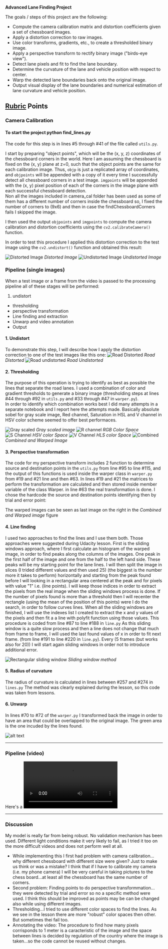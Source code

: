 
**Advanced Lane Finding Project**

The goals / steps of this project are the following:

* Compute the camera calibration matrix and distortion coefficients given a set of chessboard images.
* Apply a distortion correction to raw images.
* Use color transforms, gradients, etc., to create a thresholded binary image.
* Apply a perspective transform to rectify binary image ("birds-eye view").
* Detect lane pixels and fit to find the lane boundary.
* Determine the curvature of the lane and vehicle position with respect to center.
* Warp the detected lane boundaries back onto the original image.
* Output visual display of the lane boundaries and numerical estimation of lane curvature and vehicle position.

[//]: # (Image References)

[image1]: ./camera_cal/calibration4.jpg "Distorted"
[image2]: ./output_images/undistorted1.jpg "Undistorted"
[image3]: ./test_images/test2.jpg "Road Distorted"
[image4]: ./output_images/undistorted2.jpg "Road Undistorted"
[image5]: ./output_images/figure_1_1.png "Gray"
[image6]: ./output_images/figure_1_2.png "RGB channels"
[image7]: ./output_images/figure_1_3.png "HSV channels"
[image8]: ./output_images/figure_1_4.png "HLS channel"
[image9]: ./output_images/figure_3.png "Combined"
[image10]: ./output_images/output_image.png "Output"
[image11]: ./output_images/line_finding.png "Line Finding1"


[video1]: ./project_video_out.mp4 "Video"

## [Rubric](https://review.udacity.com/#!/rubrics/571/view) Points

### Camera Calibration

#### To start the project python find_lines.py

The code for this step is in lines #5 through #41 of the file called `utils.py`.  

I start by preparing "object points", which will be the (x, y, z) coordinates of the chessboard corners in the world. Here I am assuming the chessboard is fixed on the (x, y) plane at z=0, such that the object points are the same for each calibration image.  Thus, `objp` is just a replicated array of coordinates, and `objpoints` will be appended with a copy of it every time I successfully detect all chessboard corners in a test image.  `imgpoints` will be appended with the (x, y) pixel position of each of the corners in the image plane with each successful chessboard detection.  
Non all the images included in camera_cal folder has been used as some of
them has a different number of corners inside the chessboard so, I fixed the
number of corners to (9x6) and then in case the findChessboardCorners fails I
skipped the image.

I then used the output `objpoints` and `imgpoints` to compute the camera calibration and distortion coefficients using the `cv2.calibrateCamera()` function.

In order to test this procedure I applied this distortion correction to the test
image using the `cv2.undistort()` function and obtained this result:

![Distorted Image][image1] *Distorted Image*
![Undistorted Image][image2] *Undistorted Image*

### Pipeline (single images)
When a test image or a frame from the video is passed to the processing pipeline
all of these stages will be performed:
1. undistort
- thresholding
- perspective transformation
- Line finding and extraction
- Unwarp and video annotation
- Output

#### 1. Undistort
To demonstrate this step, I will describe how I apply the distortion correction to one of the test images like this one:
![Road Distorted][image3] *Road Distorted*
![Road undistorted][image4] *Road Undistorted*

#### 2. Thresholding
The purpose of this operation is trying to identify as best as possible the lines
that separate the road lanes.
I used a combination of color and gradient thresholds to generate a binary image (thresholding steps at lines #44 through #92 in `utils.py` and #33 through #47 in `warper.py`).  
In order to identify which combination works best I did many attempts in a separate
notebook and I report here the attempts made.
Basically absolute sobel for gray scale image, Red channel, Saturation in HSL
and V channel in HSV color scheme seemed to offer best performaces.

![Gray scaled][image5] *Gray scaled image*
![R channel][image6] *RGB Color Space*
![S Channel][image7] *HSV color Space*
![V Channel][image8] *HLS color Space*
![Combined][image9] *Combined and Warped Image*

#### 3. Perspective transformation

The code for my perspective transform includes 2 function to determine source
and destination points in the `utils.py` from line #95 to line #115, and
the output of this functions is used inside the warper class in `warper.py` from #19 and #21 line and then #63.
In lines #19 and #21 the matrices to perform the transformation are calculated and
then stored inside member variable of the class Warper. in line #63  the real transformation
is done.
I chose the hardcode the source and destination points identifying then by
trial and error point:

The warped images can be seen as last image on the right in the *Combined and Warped image* figure

#### 4. Line finding

I used two approaches to find the lines and I use them both.
Those approaches were suggested during Udacity lesson.
First is the sliding windows approach, where I first calculate an histogram
of the warped image, in order to find peaks along the columns of the images.
One peak in the first half of the image and one from the half to the left hand side.
These peaks will be my starting point for the lane lines.
I will then split the image in slices (I trided different values and then used 25) (the biggest is the number more it takes to perform) horizontally and starting from the peak found before I will looking in a rectangular area centered at the peak and for
pixels with value "1" i.e. (line points).
I will keep those indices in order to extract the pixels from the real image
when the sliding windows process is done.
If the number of pixels found is more than a threshold then I will recenter the
rectangle (using the mean of the position of this points) were I do the search,
in order to follow curves lines.
When all the sliding windows are finished, I will use the indexes list I created
to extract the x and y values of the pixels and then fit a a line with polyfit function
using those values.
This procedure is coded from line #87 to line #188 in `line.py`
As this sliding window is a quite slow process and then a line does not change
that much from frame to frame, I will used the last found values of x in order
to fit next frame. (from line #191 to line #220 in `line.py`).
Every (5 frames (but works also for 20)) I will start again sliding windows in order not to introduce additional error.

![Rectangular sliding window][image11] *Sliding window method*


#### 5. Radius of curvature

The radius of curvature is calculated in lines between #257 and #274 in `lines.py`
The method was clearly explained during the lesson, so this code was taken from
lessons.

#### 6. Unwarp

In lines #70 to #72 of the `warper.py` I transformed back the image in order
to have an area that could be overlapped to the original image.
The green area is the one incuded by the lines found.

![alt text][image10]

---

### Pipeline (video)

Here's a ![Video][video1]

---

### Discussion

My model is really far from being robust. No validation mechanism has been
used. Different light conditions make it very likely to fail, as I tried it too
on the more difficult videos and does not perform well at all.
- While implementing this I first had problem with camera calibration...
why different chessboard with different size were given? Just to make us think or
was a mistake? I think that if I have to calibrate my camera (i.e. my phone camera)
I will be very careful in taking pictures to the chess board...at least all the
chessboard has the same number of corners.
- Second problem: Finding points to do perspective transformmation...
 they were detected by trial and error so no a specific method were used.
 I think this should be improved as points may be can be changed also while using
 different images.
- Thresholding...I tried to use different color spaces to find the lines.
As we see in the lesson there are more "robust" color spaces then other.
But sometimes thei fail too.
- Annotating the video: The procedure to find how many pixels corrisponds to
 1 meter is a caracteristic of the image and the space between lines is decided
 by regulation of the country where the image is taken...so the code cannot
 be reused without changes.
